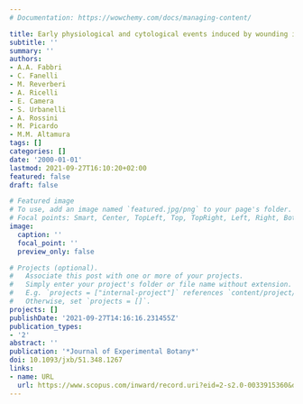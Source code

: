 ```yaml
---
# Documentation: https://wowchemy.com/docs/managing-content/

title: Early physiological and cytological events induced by wounding in potato tuber
subtitle: ''
summary: ''
authors:
- A.A. Fabbri
- C. Fanelli
- M. Reverberi
- A. Ricelli
- E. Camera
- S. Urbanelli
- A. Rossini
- M. Picardo
- M.M. Altamura
tags: []
categories: []
date: '2000-01-01'
lastmod: 2021-09-27T16:10:20+02:00
featured: false
draft: false

# Featured image
# To use, add an image named `featured.jpg/png` to your page's folder.
# Focal points: Smart, Center, TopLeft, Top, TopRight, Left, Right, BottomLeft, Bottom, BottomRight.
image:
  caption: ''
  focal_point: ''
  preview_only: false

# Projects (optional).
#   Associate this post with one or more of your projects.
#   Simply enter your project's folder or file name without extension.
#   E.g. `projects = ["internal-project"]` references `content/project/deep-learning/index.md`.
#   Otherwise, set `projects = []`.
projects: []
publishDate: '2021-09-27T14:16:16.231455Z'
publication_types:
- '2'
abstract: ''
publication: '*Journal of Experimental Botany*'
doi: 10.1093/jxb/51.348.1267
links:
- name: URL
  url: https://www.scopus.com/inward/record.uri?eid=2-s2.0-0033915360&doi=10.1093%2fjxb%2f51.348.1267&partnerID=40&md5=3bbb0b12e602f74a666faeb78d3603e1
---
```

